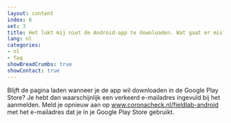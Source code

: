 ```yaml
---
layout: content
index: 6
set: 3
title: Het lukt mij niet de Android-app te downloaden. Wat gaat er mis?
lang: nl
categories:
- nl
- faq
showBreadCrumbs: true
showContact: true
---
```

Blijft de pagina laden wanneer je de app wil downloaden in de Google Play Store? Je hebt dan waarschijnlijk een verkeerd e-mailadres ingevuld bij het aanmelden. Meld je opnieuw aan op www.coronacheck.nl/fieldlab-android met het e-mailadres dat je in je Google Play Store gebruikt.
